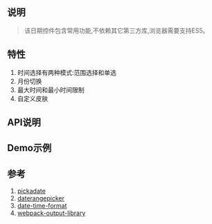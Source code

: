 ## 说明

> 该日期控件包含常用功能,不依赖其它第三方库,浏览器需要支持ES5。

## 特性

1. 时间选择有两种模式:范围选择和单选
2. 月份切换
3. 最大时间和最小时间限制
4. 自定义皮肤

## API说明

## Demo示例

## 参考

1. [pickadate](http://amsul.ca/pickadate.js/date/)
2. [daterangepicker](http://www.daterangepicker.com/)
3. [date-time-format](http://blog.stevenlevithan.com/archives/date-time-format)
4. [webpack-output-library](http://krasimirtsonev.com/blog/article/javascript-library-starter-using-webpack-es6)